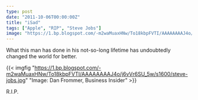 ```yaml
---
type: post
date: "2011-10-06T00:00:00Z"
title: "iSad"
tags: ["Apple", "RIP", "Steve Jobs"]
image: "https://1.bp.blogspot.com/-m2waMuaxHNw/To18kbpFVTI/AAAAAAAAJ4o/j6vVr6SU_5w/s1600/steve-jobs.jpg"
---
```


What this man has done in his not-so-long lifetime has undoubtedly changed the world for better.

<!--more-->

{{< imgfig "https://1.bp.blogspot.com/-m2waMuaxHNw/To18kbpFVTI/AAAAAAAAJ4o/j6vVr6SU_5w/s1600/steve-jobs.jpg" "Image: Dan Frommer, Business Insider" >}}

R.I.P.
